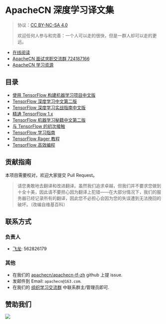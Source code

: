 # ApacheCN 深度学习译文集

> 协议：[CC BY-NC-SA 4.0](http://creativecommons.org/licenses/by-nc-sa/4.0/)
> 
> 欢迎任何人参与和完善：一个人可以走的很快，但是一群人却可以走的更远。

* [在线阅读](https://dl.apachecn.org)
* [ApacheCN 面试求职交流群 724187166](https://jq.qq.com/?_wv=1027&k=54ujcL3)
* [ApacheCN 学习资源](http://www.apachecn.org/)

## 目录

+   [使用 TensorFlow 构建机器学习项目中文版](docs/build-ml-proj-tf-zh/README.md)
+   [TensorFlow 深度学习中文第二版](docs/dl-tf-2e-zh/README.md)
+   [TensorFlow 深度学习实战指南中文版](docs/hands-on-dl-tf-zh/README.md)
+   [精通 TensorFlow 1.x](docs/mastering-tf-1x-zh/README.md)
+   [TensorFlow 机器学习秘籍中文第二版](docs/tf-ml-cookbook-2e-zh/README.md)
+   [与 TensorFlow 的初次接触](docs/first_contact_with_tensorFlow/README.md)
+   [TensorFlow 学习指南](docs/learning-tf-zh/README.md)
+   [TensorFlow Rager 教程](docs/tf-eager-tut/README.md)
+   [TensorFlow 高效编程](docs/effective-tf.md)

## 贡献指南

本项目需要校对，欢迎大家提交 Pull Request。

> 请您勇敢地去翻译和改进翻译。虽然我们追求卓越，但我们并不要求您做到十全十美，因此请不要担心因为翻译上犯错——在大部分情况下，我们的服务器已经记录所有的翻译，因此您不必担心会因为您的失误遭到无法挽回的破坏。（改编自维基百科）

## 联系方式

### 负责人

* [飞龙](https://github.com/wizardforcel): 562826179

### 其他

*   在我们的 [apachecn/apachecn-tf-zh](https://github.com/apachecn/apachecn-tf-zh) github 上提 issue.
*   发邮件到 Email: `apachecn@163.com`.
*   在我们的 [组织学习交流群](http://www.apachecn.org/organization/348.html) 中联系群主/管理员即可.

## 赞助我们

![](http://data.apachecn.org/img/about/donate.jpg)
